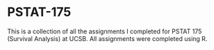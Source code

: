 # PSTAT-175
This is a collection of all the assignments I completed for PSTAT 175 (Survival Analysis) at UCSB. All assignments were completed using R. 
